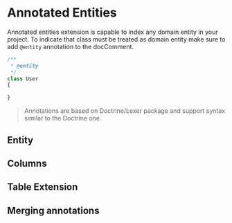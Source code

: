 # Annotated Entities
Annotated entities extension is capable to index any domain entity in your project. To indicate that class must be treated as domain 
entity make sure to add `@entity` annotation to the docComment.

```php
/**
 * @entity
 */
class User 
{

}
```

> Annotations are based on Doctrine/Lexer package and support syntax similar to the Doctrine one.

## Entity


## Columns


## Table Extension


## Merging annotations

